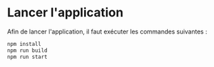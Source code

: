 # Lancer l'application

Afin de lancer l'application, il faut exécuter les commandes suivantes :

```bash
npm install
npm run build
npm run start
```
